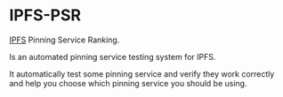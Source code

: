 # IPFS-PSR

[IPFS](https://ipfs.io/) Pinning Service Ranking.

Is an automated pinning service testing system for IPFS.

It automatically test some pinning service and verify they work correctly and help you choose which pinning service you should be using.

